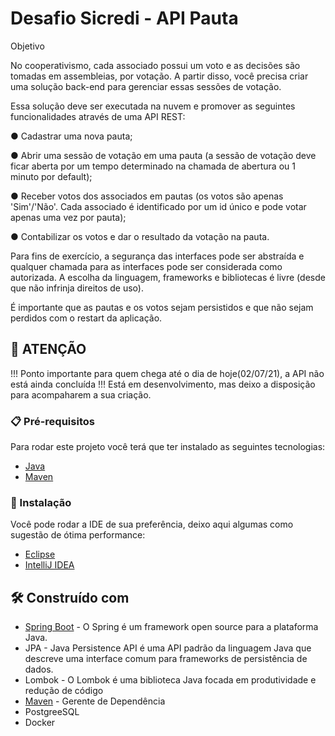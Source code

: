 # Desafio Sicredi - API Pauta 

Objetivo 

No cooperativismo, cada associado possui um voto e as decisões são tomadas em assembleias, por votação. 
A partir disso, você precisa criar uma solução back-end para gerenciar essas sessões de votação. 

Essa solução deve ser executada na nuvem e promover as seguintes funcionalidades através de uma API 
REST: 

● Cadastrar uma nova pauta; 

● Abrir uma sessão de votação em uma pauta (a sessão de votação deve ficar aberta por um tempo 
determinado na chamada de abertura ou 1 minuto por default); 

● Receber votos dos associados em pautas (os votos são apenas 'Sim'/'Não'. Cada associado é 
identificado por um id único e pode votar apenas uma vez por pauta); 

● Contabilizar os votos e dar o resultado da votação na pauta. 

Para fins de exercício, a segurança das interfaces pode ser abstraída e qualquer chamada para as interfaces 
pode ser considerada como autorizada. A escolha da linguagem, frameworks e bibliotecas é livre (desde que 
não infrinja direitos de uso). 

É importante que as pautas e os votos sejam persistidos e que não sejam perdidos com o restart da aplicação.

## 🚩 ATENÇÃO

!!! Ponto importante para quem chega até o dia de hoje(02/07/21), a API não está ainda concluída !!! Está em desenvolvimento, mas deixo a disposição para acompaharem a sua criação.


 
### 📋 Pré-requisitos

Para rodar este projeto você terá que ter instalado as seguintes tecnologias:

- [Java](https://www.oracle.com/br/java/technologies/javase/javase-jdk8-downloads.html)
- [Maven](https://maven.apache.org/download.cgi)


### 🔧 Instalação

Você pode rodar a IDE de sua preferência, deixo aqui algumas como sugestão de ótima performance:

- [Eclipse](https://www.eclipse.org/downloads/)
- [IntelliJ IDEA](https://www.jetbrains.com/pt-br/idea/)


## 🛠️ Construído com

- [Spring Boot](https://spring.io/projects/spring-boot) - O Spring é um framework open source para a plataforma Java.
- JPA - Java Persistence API é uma API padrão da linguagem Java que descreve uma interface comum para frameworks de persistência de dados.
- Lombok - O Lombok é uma biblioteca Java focada em produtividade e redução de código
- [Maven](https://maven.apache.org/) - Gerente de Dependência
- PostgreeSQL
- Docker



